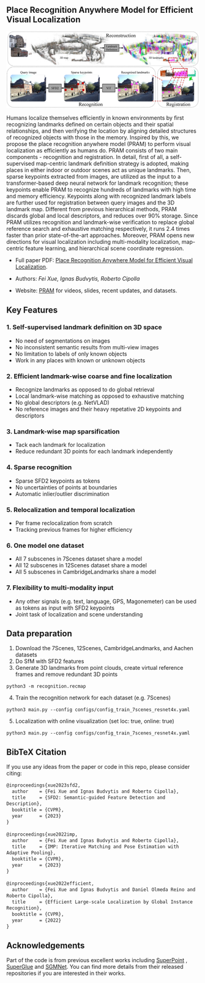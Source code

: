 ## Place Recognition Anywhere Model for Efficient Visual Localization

<p align="center">
  <img src="assets/overview.png" width="960">
</p>

Humans localize themselves efficiently in known environments by first recognizing landmarks defined on certain objects
and their spatial relationships, and then verifying the location by aligning detailed structures of recognized objects
with those in the memory. Inspired by this, we propose the place recognition anywhere model (PRAM) to perform visual
localization as efficiently as humans do. PRAM consists of two main components - recognition and registration. In
detail, first of all,
a self-supervised map-centric landmark definition strategy is adopted, making places in either indoor or outdoor scenes
act as unique landmarks. Then,
sparse keypoints extracted from images, are utilized as the input to a transformer-based deep neural network for
landmark recognition; these keypoints enable PRAM to recognize hundreds of landmarks with high time and memory
efficiency.
Keypoints along with recognized landmark labels are further used for registration between query images and the 3D
landmark map. Different
from previous hierarchical methods, PRAM discards global and local descriptors, and reduces over 90% storage. Since PRAM
utilizes
recognition and landmark-wise verification to replace global reference search and exhaustive matching respectively, it
runs 2.4 times
faster than prior state-of-the-art approaches. Moreover, PRAM opens new directions for visual localization including
multi-modality localization, map-centric feature learning, and hierarchical scene coordinate regression.

* Full paper PDF: [Place Recognition Anywhere Model for Efficient Visual Localization](assets/pram.pdf).

* Authors: *Fei Xue, Ignas Budvytis, Roberto Cipolla*

* Website: [PRAM](https://feixue94.github.io/pram-project) for videos, slides, recent updates, and datasets.

## Key Features

### 1. Self-supervised landmark definition on 3D space

- No need of segmentations on images
- No inconsistent semantic results from multi-view images
- No limitation to labels of only known objects
- Work in any places with known or unknown objects

### 2. Efficient landmark-wise coarse and fine localization

- Recognize landmarks as opposed to do global retrieval
- Local landmark-wise matching as opposed to exhaustive matching
- No global descriptors (e.g. NetVLAD)
- No reference images and their heavy repetative 2D keypoints and descriptors

### 3. Landmark-wise map sparsification

- Tack each landmark for localization
- Reduce redundant 3D points for each landmark independently

### 4. Sparse recognition

- Sparse SFD2 keypoints as tokens
- No uncertainties of points at boundaries
- Automatic inlier/outlier discrimination

### 5. Relocalization and temporal localization

- Per frame reclocalization from scratch
- Tracking previous frames for higher efficiency

### 6. One model one dataset

- All 7 subscenes in 7Scenes dataset share a model
- All 12 subscenes in 12Scenes dataset share a model
- All 5 subscenes in CambridgeLandmarks share a model

### 7. Flexibility to multi-modality input

- Any other signals (e.g. text, language, GPS, Magonemeter) can be used as tokens as input with SFD2 keypoints
- Joint task of localization and scene understanding

## Data preparation

1. Download the 7Scenes, 12Scenes, CambridgeLandmarks, and Aachen datasets
2. Do SfM with SFD2 features
3. Generate 3D landmarks from point clouds, create virtual reference frames and remove redundant 3D points

```
python3 -m recognition.recmap
```

4. Train the recognition network for each dataset (e.g. 7Scenes)

```
python3 main.py --config configs/config_train_7scenes_resnet4x.yaml
```

5. Localization with online visualization (set loc: true, online: true)

```
python3 main.py --config configs/config_train_7scenes_resnet4x.yaml
```

## BibTeX Citation

If you use any ideas from the paper or code in this repo, please consider citing:

```
@inproceedings{xue2023sfd2,
  author    = {Fei Xue and Ignas Budvytis and Roberto Cipolla},
  title     = {SFD2: Semantic-guided Feature Detection and Description},
  booktitle = {CVPR},
  year      = {2023}
}

@inproceedings{xue2022imp,
  author    = {Fei Xue and Ignas Budvytis and Roberto Cipolla},
  title     = {IMP: Iterative Matching and Pose Estimation with Adaptive Pooling},
  booktitle = {CVPR},
  year      = {2023}
}

@inproceedings{xue2022efficient,
  author    = {Fei Xue and Ignas Budvytis and Daniel Olmeda Reino and Roberto Cipolla},
  title     = {Efficient Large-scale Localization by Global Instance Recognition},
  booktitle = {CVPR},
  year      = {2022}
}
```

## Acknowledgements

Part of the code is from previous excellent works
including [SuperPoint](https://github.com/magicleap/SuperPointPretrainedNetwork)
, [SuperGlue](https://github.com/magicleap/SuperGluePretrainedNetwork)
and [SGMNet](https://github.com/magicleap/SuperGluePretrainedNetwork). You can find more details from their released
repositories if you are interested in their works. 